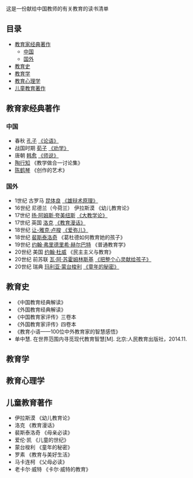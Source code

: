 这是一份献给中国教师的有关教育的读书清单
## 目录
* [教育家经典著作](#教育家经典著作)
  * [中国](#中国)
  * [国外](#国外)
* [教育史](#教育史)
* [教育学](#教育学)
* [教育心理学](#教育心理学)
* [儿童教育著作](#儿童教育著作)
## 教育家经典著作
### 中国
* 春秋 [孔子](https://baike.baidu.com/item/%E5%AD%94%E5%AD%90/1584?fr=aladdin) [《论语》](https://baike.baidu.com/item/%E8%AE%BA%E8%AF%AD/372830?fr=aladdin#2)
* 战国时期 [荀子](https://baike.baidu.com/item/%E8%8D%80%E5%AD%90/283?fr=aladdin) [《劝学》](https://baike.baidu.com/item/%E5%8A%9D%E5%AD%A6/1055?fr=aladdin)
* 唐朝 [韩愈](https://baike.baidu.com/item/%E9%9F%A9%E6%84%88/127407?fr=aladdin) [《师说》](https://baike.baidu.com/item/%E5%B8%88%E8%AF%B4/75226?fr=aladdin)
* [陶行知](https://baike.baidu.com/item/%E9%99%B6%E8%A1%8C%E7%9F%A5#3) 《教学做合一讨论集》
* [陈鹤琴](https://baike.baidu.com/item/%E9%99%88%E9%B9%A4%E7%90%B4/2007869?fr=aladdin) 《创作的艺术》
### 国外
* 1世纪 古罗马 [昆体良](https://baike.baidu.com/item/%E6%98%86%E4%BD%93%E8%89%AF/1762337?fr=aladdin) [《雄辩术原理》](https://baike.baidu.com/item/%E9%9B%84%E8%BE%A9%E6%9C%AF%E5%8E%9F%E7%90%86)
* 16世纪 尼德兰（今荷兰） 伊拉斯漠 《幼儿教育论》
* 17世纪 [扬·阿姆斯·夸美纽斯](https://baike.baidu.com/item/%E6%89%AC%C2%B7%E9%98%BF%E5%A7%86%E6%96%AF%C2%B7%E5%A4%B8%E7%BE%8E%E7%BA%BD%E6%96%AF/7895062?fr=aladdin) [《大教学论》](https://baike.baidu.com/item/%E5%A4%A7%E6%95%99%E5%AD%A6%E8%AE%BA)
* 17世纪 英国 [洛克](https://baike.baidu.com/item/%E7%BA%A6%E7%BF%B0%C2%B7%E6%B4%9B%E5%85%8B/24712?fr=aladdin) [《教育漫话》](https://baike.baidu.com/item/%E6%95%99%E8%82%B2%E6%BC%AB%E8%AF%9D)
* 18世纪 [让-雅克·卢梭](https://baike.baidu.com/item/%E8%AE%A9-%E9%9B%85%E5%85%8B%C2%B7%E5%8D%A2%E6%A2%AD/7169222?fr=aladdin) [《爱弥儿》](https://baike.baidu.com/item/%E7%88%B1%E5%BC%A5%E5%84%BF/72845)
* 18世纪 [裴斯泰洛奇](https://baike.baidu.com/item/%E8%A3%B4%E6%96%AF%E6%B3%B0%E6%B4%9B%E9%BD%90/1591144?fr=aladdin) 《葛杜德如何教育她的孩子》
* 19世纪 [约翰·弗里德里希·赫尔巴特](https://baike.baidu.com/item/%E7%BA%A6%E7%BF%B0%C2%B7%E5%BC%97%E9%87%8C%E5%BE%B7%E9%87%8C%E5%B8%8C%C2%B7%E8%B5%AB%E5%B0%94%E5%B7%B4%E7%89%B9/5742171?fr=aladdin) 《普通教育学》
* 20世纪 美国 [约翰·杜威](https://baike.baidu.com/item/%E7%BA%A6%E7%BF%B0%C2%B7%E6%9D%9C%E5%A8%81/1237539?fr=aladdin) 《民主主义与教育》
* 20世纪 前苏联 [瓦·阿·苏霍姆林斯基](https://baike.baidu.com/item/%E7%93%A6%C2%B7%E9%98%BF%C2%B7%E8%8B%8F%E9%9C%8D%E5%A7%86%E6%9E%97%E6%96%AF%E5%9F%BA/5285750?fr=aladdin) [《把整个心灵献给孩子》](https://baike.baidu.com/item/%E6%8A%8A%E6%95%B4%E4%B8%AA%E5%BF%83%E7%81%B5%E7%8C%AE%E7%BB%99%E5%AD%A9%E5%AD%90)
* 20世纪 瑞典 [玛利亚·蒙台梭利](https://baike.baidu.com/item/%E7%8E%9B%E5%88%A9%E4%BA%9A%C2%B7%E8%92%99%E5%8F%B0%E6%A2%AD%E5%88%A9/3675362?fr=aladdin) [《童年的秘密》](https://baike.baidu.com/item/%E7%AB%A5%E5%B9%B4%E7%9A%84%E7%A7%98%E5%AF%86/4243800)


## 教育史

* 《中国教育经典解读》
* 《外国教育经典解读》
* 《中国教育家评传》三卷本
* 《外国教育家评传》四卷本
* 《教育小语——100位中外教育家的智慧感悟》
* 单中慧. 在世界范围内寻觅现代教育智慧[M]. 北京:人民教育出版社，2014.11.

## 教育学

## 教育心理学

## 儿童教育著作
* 伊拉斯漠 《幼儿教育论》
* 洛克 《教育漫话》
* 裴斯泰洛奇 《母亲必读》
* 爱伦·凯 《儿童的世纪》
* 蒙台梭利 《童年的秘密》
* 罗素 《教育与美好生活》
* 马卡连柯 《父母必读》
* 老卡尔·威特 《卡尔·威特的教育》
